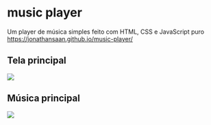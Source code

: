 # music player
Um player de música simples feito com HTML, CSS e JavaScript puro
https://jonathansaan.github.io/music-player/

## Tela principal
![](https://github.com/JonathanSaan/music-player/blob/0f9960ffca480749a8d91b3e521fe0aec71578be/Screenshot_2022-03-12-10-34-52-1.png)
## Música principal
![](https://github.com/JonathanSaan/music-player/blob/0f9960ffca480749a8d91b3e521fe0aec71578be/Screenshot_2022-03-12-10-34-52-1.png)
